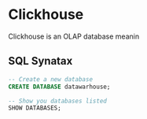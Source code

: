 # Clickhouse 
Clickhouse is an OLAP database meanin
## SQL Synatax
```sql
-- Create a new database
CREATE DATABASE datawarhouse;
```

```sql
-- Show you databases listed
SHOW DATABASES;
```

